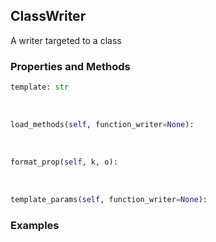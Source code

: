 ## <a id="Peeves.Doc.Writers.ClassWriter">ClassWriter</a>
A writer targeted to a class

### Properties and Methods
```python
template: str
```
<a id="Peeves.Doc.Writers.ClassWriter.load_methods">&nbsp;</a>
```python
load_methods(self, function_writer=None): 
```

<a id="Peeves.Doc.Writers.ClassWriter.format_prop">&nbsp;</a>
```python
format_prop(self, k, o): 
```

<a id="Peeves.Doc.Writers.ClassWriter.template_params">&nbsp;</a>
```python
template_params(self, function_writer=None): 
```

### Examples
